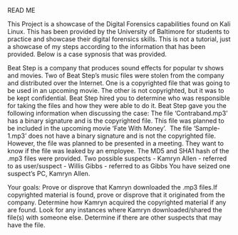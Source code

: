 READ ME

This Project is a showcase of the Digital Forensics capabilities found on Kali Linux. This has been provided by the University of Baltimore for students to practice and showcase their digital forensics skills. This is not a tutorial, just a showcase of my steps according to the information that has been provided. 
Below is a case sypnosis that was provided.

Beat Step is a company that produces sound effects for popular tv shows and movies.​ Two of Beat Step’s music files were stolen from the company and distributed over the Internet.​
One is a copyrighted file that was going to be used in an upcoming movie.​ The other is not copyrighted, but it was to be kept confidential. ​Beat Step hired you to determine who was responsible for taking the files and how they were able to do it.
Beat Step gave you the following information when discussing the case:​
The file ‘Contraband.mp3’ has a binary signature and is the copyrighted file. This file was planned to be included in the upcoming movie ‘Fate With Money’. ​
The file ‘Sample-1.mp3’ does not have a binary signature and is not the copyrighted file. However, the file was planned to be presented in a meeting. They want to know if the file was leaked by an employee.​
The MD5 and SHA1 hash of the .mp3 files were provided.​
Two possible suspects​
    - Kamryn Allen - referred to as user/suspect
    - Willis Gibbs - referred to as Gibbs
You have seized one suspect’s PC, Kamryn Allen​.

Your goals:​
Prove or disprove that Kamryn downloaded the .mp3 files.​
If copyrighted material is found, prove or disprove that it originated from the company.​
Determine how Kamryn acquired the copyrighted material if any are found.​
Look for any instances where Kamryn downloaded/shared the file(s) with someone else.​
Determine if there are other suspects that may have the file.